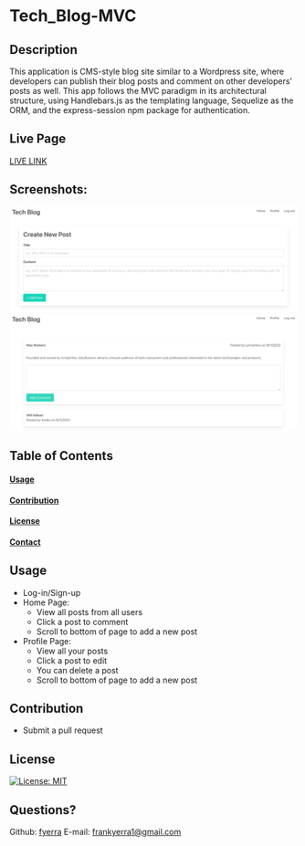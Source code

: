 # Tech_Blog-MVC


  ## Description

  This application is CMS-style blog site similar to a Wordpress site, where developers can publish their blog posts and comment on other developers’ posts as well. This app follows the MVC paradigm in its architectural structure, using Handlebars.js as the templating language, Sequelize as the ORM, and the express-session npm package for authentication.

  ## Live Page
  [LIVE LINK](https://whispering-headland-43822.herokuapp.com/login)

  ## Screenshots:
  ![](./public/images/newpost.png)
  ![](./public/images/comment.png)

  ## Table of Contents
  #### [Usage](#usage)
  #### [Contribution](#contribution)
  #### [License](#license)
  #### [Contact](#questions)

  ## Usage
  - Log-in/Sign-up
  - Home Page:
    - View all posts from all users
    - Click a post to comment
    - Scroll to bottom of page to add a new post
  - Profile Page:
    - View all your posts
    - Click a post to edit
    - You can delete a post
    - Scroll to bottom of page to add a new post   
    
  ## Contribution

  - Submit a pull request

  ## License

  [![License: MIT](https://img.shields.io/badge/License-MIT-yellow.svg)](https://opensource.org/licenses/MIT)

  ## Questions?

  Github: [fyerra](https://github.com/fyerra)
  E-mail: frankyerra1@gmail.com
  
